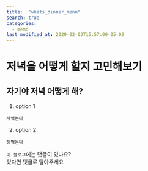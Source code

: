 ```yaml
---
title:  "whats_dinner_menu"
search: true
categories:
  - memo
last_modified_at: 2020-02-03T15:57:00-05:00
---
```


# 저녁을 어떻게 할지 고민해보기

## 자기야 저녁 어떻게 해?  

1. option 1
```  
사먹는다  
```
2. option 2
```
해먹는다
```

`이 블로그`에는 댓글이 있나요?  
있다면 댓글로 달아주세요
